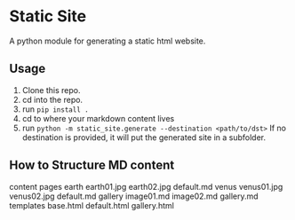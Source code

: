 # Static Site

A python module for generating a static html website.

## Usage

1. Clone this repo.
1. cd into the repo.
1. run `pip install .`
1. cd to where your markdown content lives
1. run `python -m static_site.generate --destination <path/to/dst>` If no destination is provided, it will put the generated site in a subfolder.

## How to Structure MD content

content
  pages
    earth
      earth01.jpg
      earth02.jpg
      default.md
    venus
      venus01.jpg
      venus02.jpg
      default.md
    gallery
      image01.md
      image02.md
      gallery.md
  templates
    base.html
    default.html
    gallery.html
